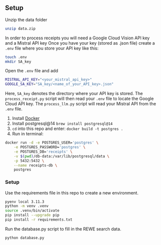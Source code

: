 ## Setup

Unzip the data folder

```bash
unzip data.zip
```

In order to process receipts you will need a Google Cloud Vision API key and a Mistral API key
Once you have your key (stored as .json file) create a `.env` file where you store your API key like this:

```bash
touch .env
mkdir SA_key
```

Open the `.env` file and add

```bash
MISTRAL_API_KEY="<your_mistral_api_key>"
GOOGLE_SA_KEY="SA_key/<name_of_your_API_key>.json"
```
Here, `SA_key` denotes the directory where your API key is stored.
The `process_receipt.py` script will then read your `.env` file to locate the Google Cloud API key.
The `process_llm.py` script will read your Mistral API from the `.env` file.



1. Install [Docker](https://www.docker.com/get-started/)
1. Install postgresql@14 `brew install postgresql@14`
1. `cd` into this repo and enter: `docker build -t postgres .`
1. Run in terminal: 

```bash
docker run -d -e POSTGRES_USER='postgres' \
    -e POSTGRES_PASSWORD='postgres' \
    -e POSTGRES_DB='receipts' \
    -v $(pwd)/db-data:/var/lib/postgresql/data \
    -p 5432:5432 \
    --name receipts-db \
    postgres
```
### Setup

Use the requirements file in this repo to create a new environment.

```bash
pyenv local 3.11.3
python -m venv .venv
source .venv/bin/activate
pip install --upgrade pip
pip install -r requirements.txt
```

Run the database.py script to fill in the REWE search data.
```bash
python database.py
```